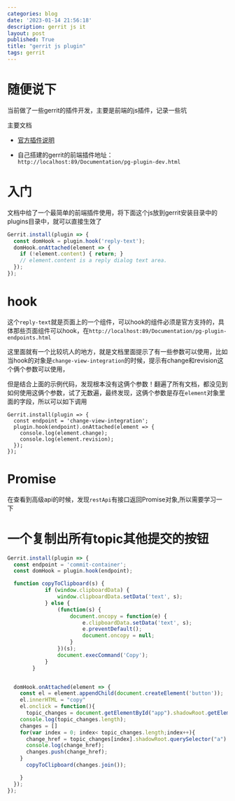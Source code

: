 ```yaml
---
categories: blog
date: '2023-01-14 21:56:18'
description: gerrit js it
layout: post
published: True
title: "gerrit js plugin"
tags: gerrit
---
```


# 随便说下

当前做了一些gerrit的插件开发，主要是前端的js插件，记录一些坑

主要文档

- [官方插件说明](https://www.gerritcodereview.com/plugins.html)

- 自己搭建的gerrit的前端插件地址： `http://localhost:89/Documentation/pg-plugin-dev.html`

# 入门

文档中给了一个最简单的前端插件使用，将下面这个js放到gerrit安装目录中的plugins目录中，就可以直接生效了

```javascript
Gerrit.install(plugin => {
  const domHook = plugin.hook('reply-text');
  domHook.onAttached(element => {
    if (!element.content) { return; }
    // element.content is a reply dialog text area.
  });
});

```

# hook

这个`reply-text`就是页面上的一个组件，可以hook的组件必须是官方支持的，具体那些页面组件可以hook，在`http://localhost:89/Documentation/pg-plugin-endpoints.html`

这里面就有一个比较坑人的地方，就是文档里面提示了有一些参数可以使用，比如当hook的对象是`change-view-integration`的时候，提示有change和revision这个俩个参数可以使用，

但是结合上面的示例代码，发现根本没有这俩个参数！翻遍了所有文档，都没见到如何使用这俩个参数，试了无数遍，最终发现，这俩个参数是存在`element`对象里面的字段，所以可以如下调用

```
Gerrit.install(plugin => {
  const endpoint = 'change-view-integration';
  plugin.hook(endpoint).onAttached(element => {
    console.log(element.change);
    console.log(element.revision);
  });
});
```

# Promise

在查看到高级api的时候，发现`restApi`有接口返回Promise对象,所以需要学习一下

# 一个复制出所有topic其他提交的按钮

```javascript
Gerrit.install(plugin => {
  const endpoint = 'commit-container';
  const domHook = plugin.hook(endpoint);

  function copyToClipboard(s) {
            if (window.clipboardData) {
                window.clipboardData.setData('text', s);
            } else {
                (function(s) {
                    document.oncopy = function(e) {
                        e.clipboardData.setData('text', s);
                        e.preventDefault();
                        document.oncopy = null;
                    }
                })(s);
                document.execCommand('Copy');
            }
        }


  domHook.onAttached(element => {
    const el = element.appendChild(document.createElement('button'));
    el.innerHTML = "copy"
    el.onclick = function(){
      topic_changes = document.getElementById("app").shadowRoot.getElementById("app-element").shadowRoot.querySelector("main gr-change-view").shadowRoot.getElementById("relatedChanges").shadowRoot.querySelector("gr-endpoint-decorator").querySelector("#sameTopic > gr-related-collapse").getElementsByTagName("gr-related-change")
    console.log(topic_changes.length);
    changes = []
    for(var index = 0; index< topic_changes.length;index++){
      change_href = topic_changes[index].shadowRoot.querySelector("a").getAttribute("href");
      console.log(change_href);
      changes.push(change_href);
    }
      copyToClipboard(changes.join());

    }
  });
});
```

